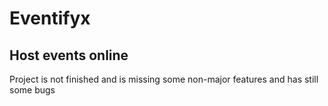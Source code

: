 # Eventifyx
## Host events online

Project is not finished and is missing some non-major features and has still some bugs
